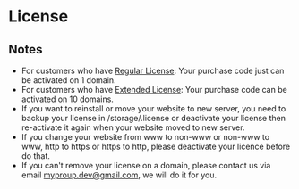 # License

## Notes
- For customers who have [Regular License](https://codecanyon.net/licenses/terms/regular): Your purchase code just can be activated on 1 domain.
- For customers who have [Extended License](https://codecanyon.net/licenses/terms/extended): Your purchase code can be activated on 10 domains.
- If you want to reinstall or move your website to new server, you need to backup your license in /storage/.license or deactivate 
your license then re-activate it again when your website moved to new server. 
- If you change your website from www to non-www or non-www to www, http to https or https to http, please deactivate your licence before do that.
- If you can't remove your license on a domain, please contact us via email [myproup.dev@gmail.com](mailto:myproup.dev@gmail.com), we will do it for you.
